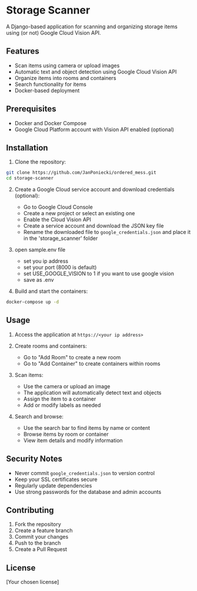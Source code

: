 # Storage Scanner

A Django-based application for scanning and organizing storage items using (or not) Google Cloud Vision API.

## Features

- Scan items using camera or upload images
- Automatic text and object detection using Google Cloud Vision API
- Organize items into rooms and containers
- Search functionality for items
- Docker-based deployment

## Prerequisites

- Docker and Docker Compose
- Google Cloud Platform account with Vision API enabled (optional)

## Installation

1. Clone the repository:
```bash
git clone https://github.com/JanPoniecki/ordered_mess.git
cd storage-scanner
```

2. Create a Google Cloud service account and download credentials (optional):
   - Go to Google Cloud Console
   - Create a new project or select an existing one
   - Enable the Cloud Vision API
   - Create a service account and download the JSON key file
   - Rename the downloaded file to `google_credentials.json` and place it in the 'storage_scanner' folder

3. open sample.env file
   - set you ip address
   - set your port (8000 is default)
   - set USE_GOOGLE_VISION to 1 if you want to use google vision
   - save as .env

4. Build and start the containers:
```bash
docker-compose up -d
```

## Usage

1. Access the application at `https://<your ip address>`

2. Create rooms and containers:
   - Go to "Add Room" to create a new room
   - Go to "Add Container" to create containers within rooms

3. Scan items:
   - Use the camera or upload an image
   - The application will automatically detect text and objects
   - Assign the item to a container
   - Add or modify labels as needed

4. Search and browse:
   - Use the search bar to find items by name or content
   - Browse items by room or container
   - View item details and modify information

## Security Notes

- Never commit `google_credentials.json` to version control
- Keep your SSL certificates secure
- Regularly update dependencies
- Use strong passwords for the database and admin accounts

## Contributing

1. Fork the repository
2. Create a feature branch
3. Commit your changes
4. Push to the branch
5. Create a Pull Request

## License

[Your chosen license] 